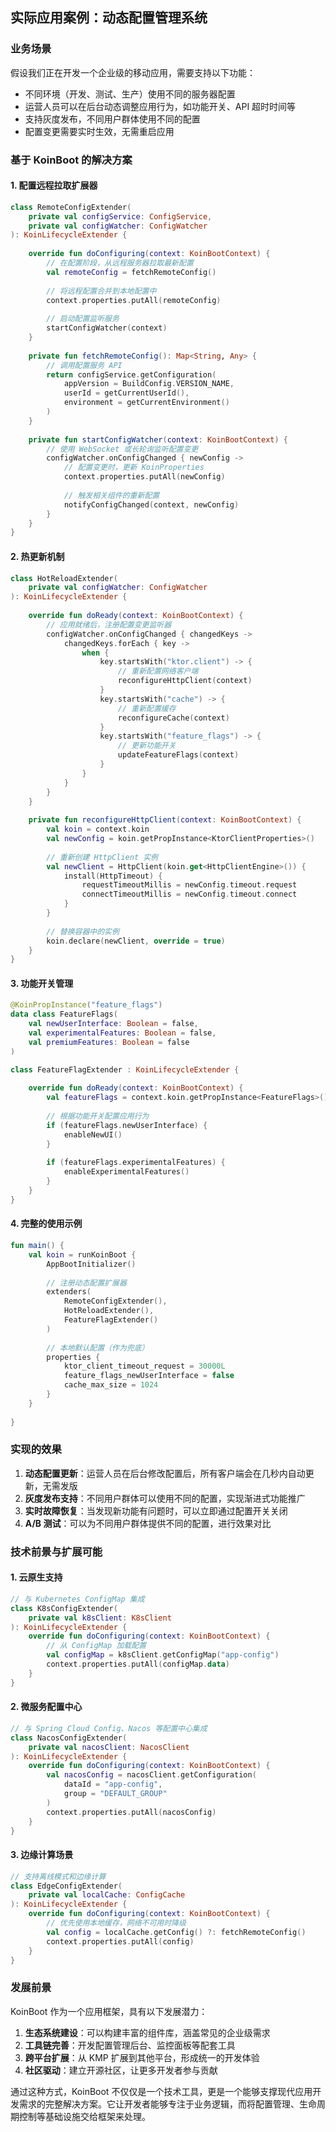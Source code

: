 ## 实际应用案例：动态配置管理系统

### 业务场景

假设我们正在开发一个企业级的移动应用，需要支持以下功能：
- 不同环境（开发、测试、生产）使用不同的服务器配置
- 运营人员可以在后台动态调整应用行为，如功能开关、API 超时时间等
- 支持灰度发布，不同用户群体使用不同的配置
- 配置变更需要实时生效，无需重启应用

### 基于 KoinBoot 的解决方案

#### 1. 配置远程拉取扩展器

```kotlin
class RemoteConfigExtender(
    private val configService: ConfigService,
    private val configWatcher: ConfigWatcher
): KoinLifecycleExtender {
    
    override fun doConfiguring(context: KoinBootContext) {
        // 在配置阶段，从远程服务器拉取最新配置
        val remoteConfig = fetchRemoteConfig()
        
        // 将远程配置合并到本地配置中
        context.properties.putAll(remoteConfig)
        
        // 启动配置监听服务
        startConfigWatcher(context)
    }
    
    private fun fetchRemoteConfig(): Map<String, Any> {
        // 调用配置服务 API
        return configService.getConfiguration(
            appVersion = BuildConfig.VERSION_NAME,
            userId = getCurrentUserId(),
            environment = getCurrentEnvironment()
        )
    }
    
    private fun startConfigWatcher(context: KoinBootContext) {
        // 使用 WebSocket 或长轮询监听配置变更
        configWatcher.onConfigChanged { newConfig ->
            // 配置变更时，更新 KoinProperties
            context.properties.putAll(newConfig)
            
            // 触发相关组件的重新配置
            notifyConfigChanged(context, newConfig)
        }
    }
}
```


#### 2. 热更新机制

```kotlin
class HotReloadExtender(
    private val configWatcher: ConfigWatcher
): KoinLifecycleExtender {
    
    override fun doReady(context: KoinBootContext) {
        // 应用就绪后，注册配置变更监听器
        configWatcher.onConfigChanged { changedKeys ->
            changedKeys.forEach { key ->
                when {
                    key.startsWith("ktor.client") -> {
                        // 重新配置网络客户端
                        reconfigureHttpClient(context)
                    }
                    key.startsWith("cache") -> {
                        // 重新配置缓存
                        reconfigureCache(context)
                    }
                    key.startsWith("feature_flags") -> {
                        // 更新功能开关
                        updateFeatureFlags(context)
                    }
                }
            }
        }
    }
    
    private fun reconfigureHttpClient(context: KoinBootContext) {
        val koin = context.koin
        val newConfig = koin.getPropInstance<KtorClientProperties>()
        
        // 重新创建 HttpClient 实例
        val newClient = HttpClient(koin.get<HttpClientEngine>()) {
            install(HttpTimeout) {
                requestTimeoutMillis = newConfig.timeout.request
                connectTimeoutMillis = newConfig.timeout.connect
            }
        }
        
        // 替换容器中的实例
        koin.declare(newClient, override = true)
    }
}
```


#### 3. 功能开关管理

```kotlin
@KoinPropInstance("feature_flags")
data class FeatureFlags(
    val newUserInterface: Boolean = false,
    val experimentalFeatures: Boolean = false,
    val premiumFeatures: Boolean = false
)

class FeatureFlagExtender : KoinLifecycleExtender {
    
    override fun doReady(context: KoinBootContext) {
        val featureFlags = context.koin.getPropInstance<FeatureFlags>()
        
        // 根据功能开关配置应用行为
        if (featureFlags.newUserInterface) {
            enableNewUI()
        }
        
        if (featureFlags.experimentalFeatures) {
            enableExperimentalFeatures()
        }
    }
}
```


#### 4. 完整的使用示例

```kotlin
fun main() {
    val koin = runKoinBoot {
        AppBootInitializer()
        
        // 注册动态配置扩展器
        extenders(
            RemoteConfigExtender(),
            HotReloadExtender(),
            FeatureFlagExtender()
        )
        
        // 本地默认配置（作为兜底）
        properties {
            ktor_client_timeout_request = 30000L
            feature_flags_newUserInterface = false
            cache_max_size = 1024
        }
    }
   
}
```


### 实现的效果

1. **动态配置更新**：运营人员在后台修改配置后，所有客户端会在几秒内自动更新，无需发版
2. **灰度发布支持**：不同用户群体可以使用不同的配置，实现渐进式功能推广
3. **实时故障恢复**：当发现新功能有问题时，可以立即通过配置开关关闭
4. **A/B 测试**：可以为不同用户群体提供不同的配置，进行效果对比

### 技术前景与扩展可能

#### 1. 云原生支持
```kotlin
// 与 Kubernetes ConfigMap 集成
class K8sConfigExtender(
    private val k8sClient: K8sClient
): KoinLifecycleExtender {
    override fun doConfiguring(context: KoinBootContext) {
        // 从 ConfigMap 加载配置
        val configMap = k8sClient.getConfigMap("app-config")
        context.properties.putAll(configMap.data)
    }
}
```


#### 2. 微服务配置中心
```kotlin
// 与 Spring Cloud Config、Nacos 等配置中心集成
class NacosConfigExtender(
    private val nacosClient: NacosClient
): KoinLifecycleExtender {
    override fun doConfiguring(context: KoinBootContext) {
        val nacosConfig = nacosClient.getConfiguration(
            dataId = "app-config",
            group = "DEFAULT_GROUP"
        )
        context.properties.putAll(nacosConfig)
    }
}
```


#### 3. 边缘计算场景
```kotlin
// 支持离线模式和边缘计算
class EdgeConfigExtender(
    private val localCache: ConfigCache
): KoinLifecycleExtender {
    override fun doConfiguring(context: KoinBootContext) {
        // 优先使用本地缓存，网络不可用时降级
        val config = localCache.getConfig() ?: fetchRemoteConfig()
        context.properties.putAll(config)
    }
}
```

### 发展前景

KoinBoot 作为一个应用框架，具有以下发展潜力：

1. **生态系统建设**：可以构建丰富的组件库，涵盖常见的企业级需求
2. **工具链完善**：开发配置管理后台、监控面板等配套工具
3. **跨平台扩展**：从 KMP 扩展到其他平台，形成统一的开发体验
4. **社区驱动**：建立开源社区，让更多开发者参与贡献

通过这种方式，KoinBoot 不仅仅是一个技术工具，更是一个能够支撑现代应用开发需求的完整解决方案。它让开发者能够专注于业务逻辑，而将配置管理、生命周期控制等基础设施交给框架来处理。
